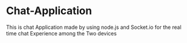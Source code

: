 # Chat-Application
This is chat Application made by using node.js and Socket.io for the real time chat Experience among the Two devices
